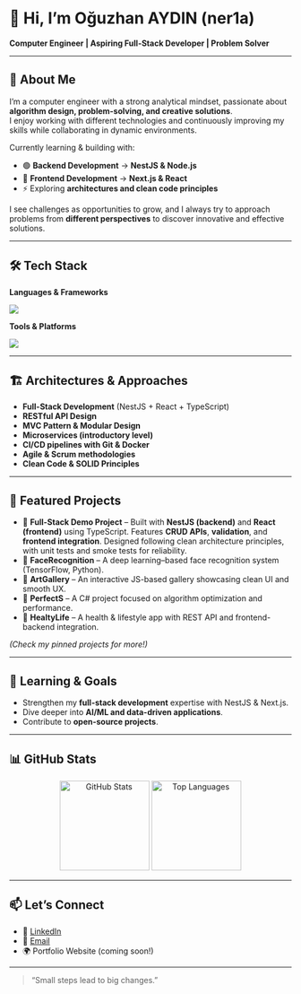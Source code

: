 # 👋 Hi, I’m Oğuzhan AYDIN (ner1a)

**Computer Engineer | Aspiring Full-Stack Developer | Problem Solver**

---

## 🚀 About Me

I’m a computer engineer with a strong analytical mindset, passionate about **algorithm design, problem-solving, and creative solutions**.  
I enjoy working with different technologies and continuously improving my skills while collaborating in dynamic environments.  

Currently learning & building with:  
- 🟢 **Backend Development** → **NestJS & Node.js**  
- 🔵 **Frontend Development** → **Next.js & React**  
- ⚡ Exploring **architectures and clean code principles**  

I see challenges as opportunities to grow, and I always try to approach problems from **different perspectives** to discover innovative and effective solutions.  

---

## 🛠️ Tech Stack

**Languages & Frameworks**  
<p>
  <img src="https://skillicons.dev/icons?i=js,ts,react,nextjs,nodejs,nestjs,python,cs,dotnet" />
</p>

**Tools & Platforms**  
<p>
  <img src="https://skillicons.dev/icons?i=git,docker,vscode,postman,jupyter" />
</p>

---

## 🏗️ Architectures & Approaches

- **Full-Stack Development** (NestJS + React + TypeScript)  
- **RESTful API Design**  
- **MVC Pattern & Modular Design**  
- **Microservices (introductory level)**  
- **CI/CD pipelines with Git & Docker**  
- **Agile & Scrum methodologies**  
- **Clean Code & SOLID Principles**  

---

## 📌 Featured Projects

- 🔹 **Full-Stack Demo Project** – Built with **NestJS (backend)** and **React (frontend)** using TypeScript. Features **CRUD APIs**, **validation**, and **frontend integration**. Designed following clean architecture principles, with unit tests and smoke tests for reliability.  
- 🔹 **FaceRecognition** – A deep learning–based face recognition system (TensorFlow, Python).  
- 🔹 **ArtGallery** – An interactive JS-based gallery showcasing clean UI and smooth UX.  
- 🔹 **PerfectS** – A C# project focused on algorithm optimization and performance.  
- 🔹 **HealtyLife** – A health & lifestyle app with REST API and frontend-backend integration.  

*(Check my pinned projects for more!)*  

---

## 🎯 Learning & Goals

- Strengthen my **full-stack development** expertise with NestJS & Next.js.  
- Dive deeper into **AI/ML and data-driven applications**.  
- Contribute to **open-source projects**.  

---

## 📊 GitHub Stats

<p align="center">
  <img src="https://github-readme-stats.vercel.app/api?username=ner1a&show_icons=true&theme=radical" alt="GitHub Stats" height="160"/>
  <img src="https://github-readme-stats.vercel.app/api/top-langs/?username=ner1a&layout=compact&theme=radical" alt="Top Languages" height="160"/>
</p>

---

## 📫 Let’s Connect

- 💼 [LinkedIn](https://www.linkedin.com/in/dev-oguzhan-aydin/)  
- 📧 [Email](dev.oguzhanaydin@gmail.com)  
- 🌍 Portfolio Website (coming soon!)  

---

> “Small steps lead to big changes.”  
